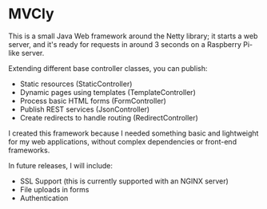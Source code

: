 # MVCly

This is a small Java Web framework around the Netty library; it starts a web server, and it's ready for requests in around 3 seconds on a Raspberry Pi-like server.

Extending different base controller classes, you can publish:

- Static resources (StaticController)
- Dynamic pages using templates (TemplateController)
- Process basic HTML forms (FormController)
- Publish REST services (JsonController)
- Create redirects to handle routing (RedirectController)

I created this framework because I needed something basic and lightweight for my web applications, without complex dependencies or front-end frameworks.

In future releases, I will include:

- SSL Support (this is currently supported with an NGINX server)
- File uploads in forms
- Authentication

